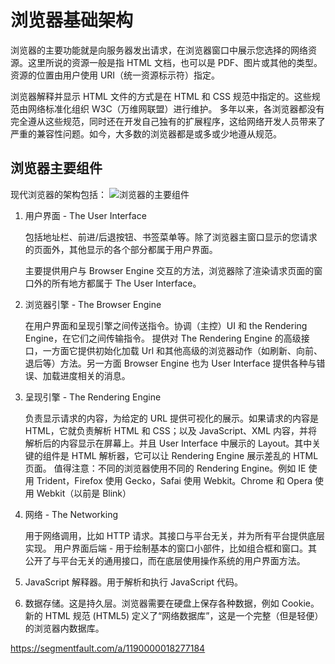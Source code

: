# 浏览器基础架构

浏览器的主要功能就是向服务器发出请求，在浏览器窗口中展示您选择的网络资源。这里所说的资源一般是指 HTML 文档，也可以是 PDF、图片或其他的类型。资源的位置由用户使用 URI（统一资源标示符）指定。

浏览器解释并显示 HTML 文件的方式是在 HTML 和 CSS 规范中指定的。这些规范由网络标准化组织 W3C（万维网联盟）进行维护。
多年以来，各浏览器都没有完全遵从这些规范，同时还在开发自己独有的扩展程序，这给网络开发人员带来了严重的兼容性问题。如今，大多数的浏览器都是或多或少地遵从规范。

## 浏览器主要组件

现代浏览器的架构包括：
![浏览器的主要组件](https://cdn.clearlywind.com/blog-images/images/浏览器的主要组件.png)

1. 用户界面 - The User Interface

   包括地址栏、前进/后退按钮、书签菜单等。除了浏览器主窗口显示的您请求的页面外，其他显示的各个部分都属于用户界面。

   主要提供用户与 Browser Engine 交互的方法，浏览器除了渲染请求页面的窗口外的所有地方都属于 The User Interface。

2. 浏览器引擎 - The Browser Engine

   在用户界面和呈现引擎之间传送指令。协调（主控）UI 和 the Rendering Engine，在它们之间传输指令。 提供对 The Rendering Engine 的高级接口，一方面它提供初始化加载 Url 和其他高级的浏览器动作（如刷新、向前、退后等）方法。另一方面 Browser Engine 也为 User Interface 提供各种与错误、加载进度相关的消息。

3. 呈现引擎 - The Rendering Engine

   负责显示请求的内容，为给定的 URL 提供可视化的展示。如果请求的内容是 HTML，它就负责解析 HTML 和 CSS；以及 JavaScript、XML 内容，并将解析后的内容显示在屏幕上。并且 User Interface 中展示的 Layout。其中关键的组件是 HTML 解析器，它可以让 Rendering Engine 展示差乱的 HTML 页面。 值得注意：不同的浏览器使用不同的 Rendering Engine。例如 IE 使用 Trident，Firefox 使用 Gecko，Safai 使用 Webkit。Chrome 和 Opera 使用 Webkit（以前是 Blink）

4. 网络 - The Networking

   用于网络调用，比如 HTTP 请求。其接口与平台无关，并为所有平台提供底层实现。
   用户界面后端 - 用于绘制基本的窗口小部件，比如组合框和窗口。其公开了与平台无关的通用接口，而在底层使用操作系统的用户界面方法。

5. JavaScript 解释器。用于解析和执行 JavaScript 代码。
6. 数据存储。这是持久层。浏览器需要在硬盘上保存各种数据，例如 Cookie。新的 HTML 规范 (HTML5) 定义了“网络数据库”，这是一个完整（但是轻便）的浏览器内数据库。

https://segmentfault.com/a/1190000018277184
